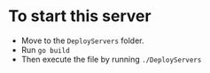 # To start this server #
- Move to the `DeployServers` folder.
- Run `go build`
- Then execute the file by running `./DeployServers` 